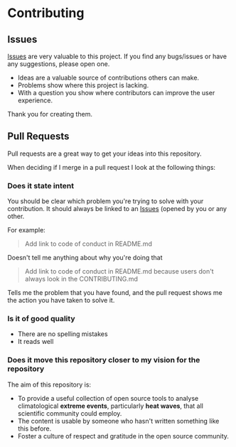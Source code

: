 # Contributing

## Issues

[Issues](https://github.com/GheodeAI/va_am/issues)  are very valuable to this project. If you find any bugs/issues or have any suggestions, please open one.

  - Ideas are a valuable source of contributions others can make.
  - Problems show where this project is lacking.
  - With a question you show where contributors can improve the user
    experience.

Thank you for creating them.

## Pull Requests

Pull requests are a great way to get your ideas into this repository.

When deciding if I merge in a pull request I look at the following
things:

### Does it state intent

You should be clear which problem you're trying to solve with your
contribution. It should always be linked to an
[Issues](https://github.com/GheodeAI/va_am/issues) (opened
by you or any other.

For example:

> Add link to code of conduct in README.md

Doesn't tell me anything about why you're doing that

> Add link to code of conduct in README.md because users don't always
> look in the CONTRIBUTING.md

Tells me the problem that you have found, and the pull request shows me
the action you have taken to solve it.

### Is it of good quality

  - There are no spelling mistakes
  - It reads well

### Does it move this repository closer to my vision for the repository

The aim of this repository is:

  - To provide a useful collection of open source tools to analyse climatological **extreme events**, particularly **heat waves**, that all scientific community could employ.
  - The content is usable by someone who hasn't written something like
    this before.
  - Foster a culture of respect and gratitude in the open source
    community.